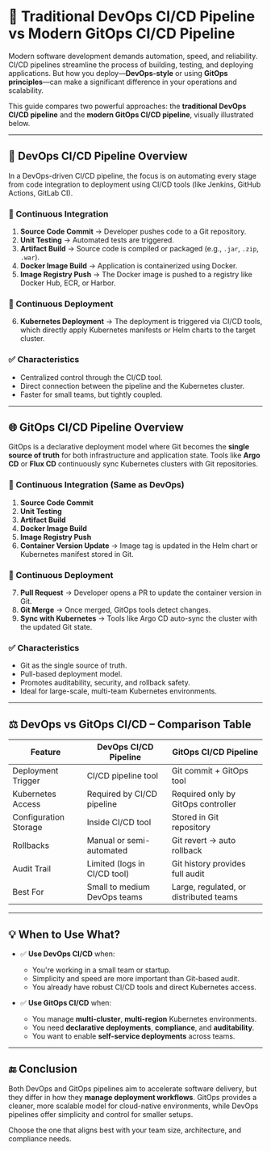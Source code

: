 # 🚀 Traditional DevOps CI/CD Pipeline vs Modern GitOps CI/CD Pipeline

Modern software development demands automation, speed, and reliability. CI/CD pipelines streamline the process of building, testing, and deploying applications. But how you deploy—**DevOps-style** or using **GitOps principles**—can make a significant difference in your operations and scalability.

This guide compares two powerful approaches: the **traditional DevOps CI/CD pipeline** and the **modern GitOps CI/CD pipeline**, visually illustrated below.

---

## 🔧 DevOps CI/CD Pipeline Overview

In a DevOps-driven CI/CD pipeline, the focus is on automating every stage from code integration to deployment using CI/CD tools (like Jenkins, GitHub Actions, GitLab CI).

### 🧪 Continuous Integration

1. **Source Code Commit** → Developer pushes code to a Git repository.
2. **Unit Testing** → Automated tests are triggered.
3. **Artifact Build** → Source code is compiled or packaged (e.g., `.jar`, `.zip`, `.war`).
4. **Docker Image Build** → Application is containerized using Docker.
5. **Image Registry Push** → The Docker image is pushed to a registry like Docker Hub, ECR, or Harbor.

### 🚀 Continuous Deployment

6. **Kubernetes Deployment** → The deployment is triggered via CI/CD tools, which directly apply Kubernetes manifests or Helm charts to the target cluster.

### ✅ Characteristics

* Centralized control through the CI/CD tool.
* Direct connection between the pipeline and the Kubernetes cluster.
* Faster for small teams, but tightly coupled.

---

## 🌐 GitOps CI/CD Pipeline Overview

GitOps is a declarative deployment model where Git becomes the **single source of truth** for both infrastructure and application state. Tools like **Argo CD** or **Flux CD** continuously sync Kubernetes clusters with Git repositories.

### 🧪 Continuous Integration (Same as DevOps)

1. **Source Code Commit**
2. **Unit Testing**
3. **Artifact Build**
4. **Docker Image Build**
5. **Image Registry Push**
6. **Container Version Update** → Image tag is updated in the Helm chart or Kubernetes manifest stored in Git.

### 🚀 Continuous Deployment

7. **Pull Request** → Developer opens a PR to update the container version in Git.
8. **Git Merge** → Once merged, GitOps tools detect changes.
9. **Sync with Kubernetes** → Tools like Argo CD auto-sync the cluster with the updated Git state.

### ✅ Characteristics

* Git as the single source of truth.
* Pull-based deployment model.
* Promotes auditability, security, and rollback safety.
* Ideal for large-scale, multi-team Kubernetes environments.

---

## ⚖️ DevOps vs GitOps CI/CD – Comparison Table

| Feature               | DevOps CI/CD Pipeline        | GitOps CI/CD Pipeline                  |
| --------------------- | ---------------------------- | -------------------------------------- |
| Deployment Trigger    | CI/CD pipeline tool          | Git commit + GitOps tool               |
| Kubernetes Access     | Required by CI/CD pipeline   | Required only by GitOps controller     |
| Configuration Storage | Inside CI/CD tool            | Stored in Git repository               |
| Rollbacks             | Manual or semi-automated     | Git revert → auto rollback             |
| Audit Trail           | Limited (logs in CI/CD tool) | Git history provides full audit        |
| Best For              | Small to medium DevOps teams | Large, regulated, or distributed teams |

---

## 💡 When to Use What?

* ✅ **Use DevOps CI/CD** when:

  * You're working in a small team or startup.
  * Simplicity and speed are more important than Git-based audit.
  * You already have robust CI/CD tools and direct Kubernetes access.

* ✅ **Use GitOps CI/CD** when:

  * You manage **multi-cluster**, **multi-region** Kubernetes environments.
  * You need **declarative deployments**, **compliance**, and **auditability**.
  * You want to enable **self-service deployments** across teams.

---

## 🔚 Conclusion

Both DevOps and GitOps pipelines aim to accelerate software delivery, but they differ in how they **manage deployment workflows**. GitOps provides a cleaner, more scalable model for cloud-native environments, while DevOps pipelines offer simplicity and control for smaller setups.

Choose the one that aligns best with your team size, architecture, and compliance needs.
